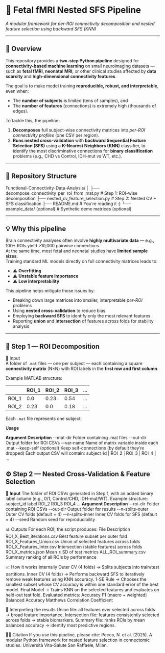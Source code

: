 # 🧠 Fetal fMRI Nested SFS Pipeline
*A modular framework for per-ROI connectivity decomposition and nested feature selection using backward SFS (KNN)*  

---

## 🧩 Overview  

This repository provides a **two-step Python pipeline** designed for **connectivity-based machine learning** on small neuroimaging datasets — such as **fetal fMRI**, **neonatal MRI**, or other clinical studies affected by **data scarcity** and **high-dimensional connectivity features**.

The goal is to make model training **reproducible, robust, and interpretable**, even when:
- The **number of subjects** is limited (tens of samples), and  
- The **number of features** (connections) is extremely high (thousands of edges).  

To tackle this, the pipeline:
1. **Decomposes** full subject-wise connectivity matrices into *per-ROI connectivity profiles* (one CSV per region).
2. **Runs nested cross-validation** with **backward Sequential Feature Selection (SFS)** using a **K-Nearest Neighbors (KNN)** classifier, to identify the most discriminative connections for **binary classification** problems (e.g., CHD vs Control, IDH-mut vs WT, etc.).

---

## 🧰 Repository Structure  

Functional-Connectivity-Data-Analysis/
│
├── decompose_connectivity_per_roi_from_mat.py # Step 1: ROI-wise decomposition
├── nested_cv_feature_selection.py # Step 2: Nested CV + SFS classification
├── README.md # You're reading it :)
└── example_data/ (optional) # Synthetic demo matrices (optional)


---

## 💡 Why this pipeline  

Brain connectivity analyses often involve **highly multivariate data** — e.g., 100+ ROIs yield >10,000 pairwise connections.  
At the same time, most fetal and neonatal studies have **limited sample sizes**.  
Training standard ML models directly on full connectivity matrices leads to:
- ⚠️ **Overfitting**
- ⚠️ **Unstable feature importance**
- ⚠️ **Low interpretability**

This pipeline helps mitigate those issues by:
- Breaking down large matrices into smaller, interpretable *per-ROI* problems  
- Using **nested cross-validation** to reduce bias  
- Employing **backward SFS** to identify only the most relevant features  
- Reporting **union** and **intersection** of features across folds for stability analysis  

---

## 🧠 Step 1 — ROI Decomposition  

🔹 Input  
A folder of `.mat` files — one per subject — each containing a square **connectivity matrix** (N×N) with ROI labels in the **first row and first column**.  

Example MATLAB structure:

|     | ROI_1 | ROI_2 | ROI_3 | ... |
|-----|-------|-------|-------|-----|
| ROI_1 | 0.0 | 0.23 | 0.54 | ... |
| ROI_2 | 0.23| 0.0  | 0.18 | ... |

Each `.mat` file represents one subject.

**Usage**  

**Argument	Description**
--mat-dir	Folder containing .mat files
--out-dir	Output folder for ROI CSVs
--var-name	Name of matrix variable inside each .mat
--keep-self	(optional) Keep self-connections (by default they’re dropped)
Each output CSV will contain:
subject_id | ROI_2 | ROI_3 | ROI_4 | ...

## ⚙️ **Step 2 — Nested Cross-Validation & Feature Selection**
🔹 **Input**
The folder of ROI CSVs generated in Step 1, with an added binary label column (e.g., 0/1, Control/CHD, IDH-mut/WT).
Example structure:
subject_id	label	ROI_2	ROI_3	ROI_4	...
**Argument	Description**
--roi-dir	Folder containing ROI CSVs
--out-dir	Output folder for results
--n-splits-outer	Outer CV folds (default = 4)
--n-splits-inner	Inner CV folds for SFS (default = 4)
--seed	Random seed for reproducibility

📊 Outputs
For each ROI, the script produces:
File	Description
ROI_X_Best_iterations.csv	Best feature subset per outer fold
ROI_X_Features_Union.csv	Union of selected features across folds
ROI_X_Features_Inter.csv	Intersection (stable features) across folds
ROI_X_metrics.json	Mean ± SD of test metrics
ALL_ROI_summary.csv	Summary ranking of all ROIs by performance

📈 How it works internally
Outer CV (4 folds) → Splits subjects into train/test partitions.
Inner CV (4 folds) → Performs backward SFS to iteratively remove weak features using KNN accuracy.
1-SE Rule → Chooses the smallest subset whose CV accuracy is within one standard error of the best model.
Final Model → Trains KNN on the selected features and evaluates on held-out test fold.
Evaluated metrics:
Accuracy
F1 (macro + weighted)
Balanced Accuracy
Matthews Correlation Coefficient

🧾 Interpreting the results
Union file: all features ever selected across folds → broad feature importance.
Intersection file: features consistently selected across folds → stable biomarkers.
Summary file: ranks ROIs by mean balanced accuracy → identify most predictive regions.

🧑‍💻 Citation
If you use this pipeline, please cite:
Pecco, N. et al. (2025).
A modular Python framework for nested feature selection in connectomic studies.
Università Vita-Salute San Raffaele, Milan.

